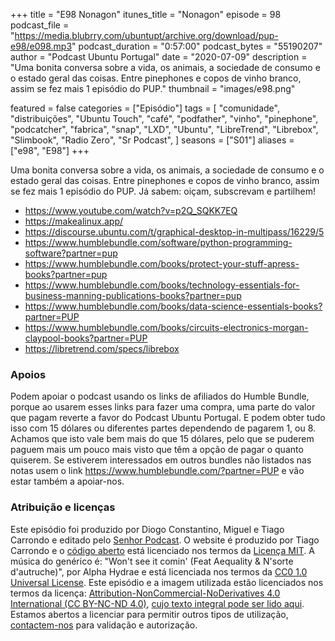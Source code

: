 +++
title = "E98 Nonagon"
itunes_title = "Nonagon"
episode = 98
podcast_file = "https://media.blubrry.com/ubuntupt/archive.org/download/pup-e98/e098.mp3"
podcast_duration = "0:57:00"
podcast_bytes = "55190207"
author = "Podcast Ubuntu Portugal"
date = "2020-07-09"
description = "Uma bonita conversa sobre a vida, os animais, a sociedade de consumo e o estado geral das coisas. Entre pinephones e copos de vinho branco, assim se fez mais 1 episódio do PUP."
thumbnail = "images/e98.png"

featured = false
categories = ["Episódio"]
tags = [
  "comunidade",
  "distribuições",
  "Ubuntu Touch",
  "café",
  "podfather",
  "vinho",
  "pinephone",
  "podcatcher",
  "fabrica",
  "snap",
  "LXD",
  "Ubuntu",
  "LibreTrend",
  "Librebox",
  "Slimbook",
  "Radio Zero",
  "Sr Podcast",
]
seasons = ["S01"]
aliases = ["e98", "E98"]
+++

Uma bonita conversa sobre a vida, os animais, a sociedade de consumo e o estado geral das coisas. Entre pinephones e copos de vinho branco, assim se fez mais 1 episódio do PUP.
Já sabem: oiçam, subscrevam e partilhem!

* https://www.youtube.com/watch?v=p2Q_SQKK7EQ
* https://makealinux.app/
* https://discourse.ubuntu.com/t/graphical-desktop-in-multipass/16229/5
* https://www.humblebundle.com/software/python-programming-software?partner=pup
* https://www.humblebundle.com/books/protect-your-stuff-apress-books?partner=pup
* https://www.humblebundle.com/books/technology-essentials-for-business-manning-publications-books?partner=pup
* https://www.humblebundle.com/books/data-science-essentials-books?partner=PUP
* https://www.humblebundle.com/books/circuits-electronics-morgan-claypool-books?partner=PUP
* https://libretrend.com/specs/librebox


### Apoios
Podem apoiar o podcast usando os links de afiliados do Humble Bundle, porque ao usarem esses links para fazer uma compra, uma parte do valor que pagam reverte a favor do Podcast Ubuntu Portugal.
E podem obter tudo isso com 15 dólares ou diferentes partes dependendo de pagarem 1, ou 8.
Achamos que isto vale bem mais do que 15 dólares, pelo que se puderem paguem mais um pouco mais visto que têm a opção de pagar o quanto quiserem.
Se estiverem interessados em outros bundles não listados nas notas usem o link https://www.humblebundle.com/?partner=PUP e vão estar também a apoiar-nos.

### Atribuição e licenças
Este episódio foi produzido por Diogo Constantino, Miguel e Tiago Carrondo e editado pelo [Senhor Podcast](https://senhorpodcast.pt/).
O website é produzido por Tiago Carrondo e o [código aberto](https://gitlab.com/podcastubuntuportugal/website) está licenciado nos termos da [Licença MIT](https://gitlab.com/podcastubuntuportugal/website/main/LICENSE).
A música do genérico é: "Won't see it comin' (Feat Aequality & N'sorte d'autruche)", por Alpha Hydrae e está licenciada nos termos da [CC0 1.0 Universal License](https://creativecommons.org/publicdomain/zero/1.0/).
Este episódio e a imagem utilizada estão licenciados nos termos da licença: [Attribution-NonCommercial-NoDerivatives 4.0 International (CC BY-NC-ND 4.0)](https://creativecommons.org/licenses/by-nc-nd/4.0/), [cujo texto integral pode ser lido aqui](https://creativecommons.org/licenses/by-nc-nd/4.0/legalcode). Estamos abertos a licenciar para permitir outros tipos de utilização, [contactem-nos](https://podcastubuntuportugal.org/contactos) para validação e autorização.


